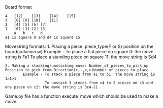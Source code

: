 Board format
```
4	[12]	[13]	[14]	[15]
3	[8]	[9]	[10]	[11]
2	[4]	[5]	[6]	[7]
1	[0]	[1]	[2]	[3]
	a	b	c	d		
a1 is square 0 and d4 is square 15
```

Movestring formats: 
	1. Placing a piece: piece_type(F or S) position on the board(columnrow)
			Example - To place a flat piece on square 0: the move string is Fa1
					  To place a standing piece on square 11: the move string is Sd4

	2. Making a stacking/unstacking move: Number_of_pieces_to_pick_up Position_to_pick_from Direction(+,-,<,>)Number_of_pieces_to_place
			Example - To stack a piece from a1 to b1: the move string is 1a1>1
					  To unstack 3 pieces from c4 to 2 pieces on c3 and one piece on c2: the move string is 3c4-21	

Game.py file has a function execute_move which should be used to make a move.
